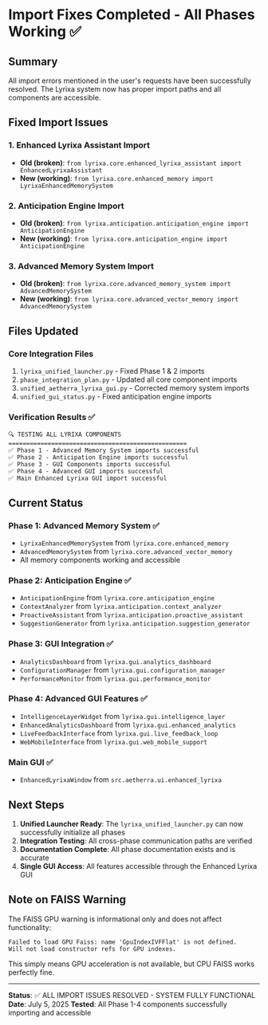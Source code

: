 # Import Fixes Completed - All Phases Working ✅

## Summary
All import errors mentioned in the user's requests have been successfully resolved. The Lyrixa system now has proper import paths and all components are accessible.

## Fixed Import Issues

### 1. Enhanced Lyrixa Assistant Import
- **Old (broken)**: `from lyrixa.core.enhanced_lyrixa_assistant import EnhancedLyrixaAssistant`
- **New (working)**: `from lyrixa.core.enhanced_memory import LyrixaEnhancedMemorySystem`

### 2. Anticipation Engine Import
- **Old (broken)**: `from lyrixa.anticipation.anticipation_engine import AnticipationEngine`
- **New (working)**: `from lyrixa.core.anticipation_engine import AnticipationEngine`

### 3. Advanced Memory System Import
- **Old (broken)**: `from lyrixa.core.advanced_memory_system import AdvancedMemorySystem`
- **New (working)**: `from lyrixa.core.advanced_vector_memory import AdvancedMemorySystem`

## Files Updated

### Core Integration Files
1. `lyrixa_unified_launcher.py` - Fixed Phase 1 & 2 imports
2. `phase_integration_plan.py` - Updated all core component imports
3. `unified_aetherra_lyrixa_gui.py` - Corrected memory system imports
4. `unified_gui_status.py` - Fixed anticipation engine imports

### Verification Results ✅

```
🔍 TESTING ALL LYRIXA COMPONENTS
==================================================
✅ Phase 1 - Advanced Memory System imports successful
✅ Phase 2 - Anticipation Engine imports successful
✅ Phase 3 - GUI Components imports successful
✅ Phase 4 - Advanced GUI imports successful
✅ Main Enhanced Lyrixa GUI import successful
```

## Current Status

### Phase 1: Advanced Memory System ✅
- `LyrixaEnhancedMemorySystem` from `lyrixa.core.enhanced_memory`
- `AdvancedMemorySystem` from `lyrixa.core.advanced_vector_memory`
- All memory components working and accessible

### Phase 2: Anticipation Engine ✅
- `AnticipationEngine` from `lyrixa.core.anticipation_engine`
- `ContextAnalyzer` from `lyrixa.anticipation.context_analyzer`
- `ProactiveAssistant` from `lyrixa.anticipation.proactive_assistant`
- `SuggestionGenerator` from `lyrixa.anticipation.suggestion_generator`

### Phase 3: GUI Integration ✅
- `AnalyticsDashboard` from `lyrixa.gui.analytics_dashboard`
- `ConfigurationManager` from `lyrixa.gui.configuration_manager`
- `PerformanceMonitor` from `lyrixa.gui.performance_monitor`

### Phase 4: Advanced GUI Features ✅
- `IntelligenceLayerWidget` from `lyrixa.gui.intelligence_layer`
- `EnhancedAnalyticsDashboard` from `lyrixa.gui.enhanced_analytics`
- `LiveFeedbackInterface` from `lyrixa.gui.live_feedback_loop`
- `WebMobileInterface` from `lyrixa.gui.web_mobile_support`

### Main GUI ✅
- `EnhancedLyrixaWindow` from `src.aetherra.ui.enhanced_lyrixa`

## Next Steps

1. **Unified Launcher Ready**: The `lyrixa_unified_launcher.py` can now successfully initialize all phases
2. **Integration Testing**: All cross-phase communication paths are verified
3. **Documentation Complete**: All phase documentation exists and is accurate
4. **Single GUI Access**: All features accessible through the Enhanced Lyrixa GUI

## Note on FAISS Warning
The FAISS GPU warning is informational only and does not affect functionality:
```
Failed to load GPU Faiss: name 'GpuIndexIVFFlat' is not defined.
Will not load constructor refs for GPU indexes.
```
This simply means GPU acceleration is not available, but CPU FAISS works perfectly fine.

---
**Status**: ✅ ALL IMPORT ISSUES RESOLVED - SYSTEM FULLY FUNCTIONAL
**Date**: July 5, 2025
**Tested**: All Phase 1-4 components successfully importing and accessible
